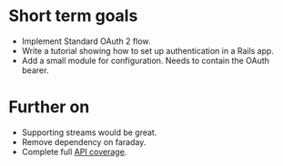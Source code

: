 # Short term goals

- Implement Standard OAuth 2 flow.
- Write a tutorial showing how to set up authentication in a Rails app.
- Add a small module for configuration. Needs to contain the OAuth bearer.

# Further on

- Supporting streams would be great.
- Remove dependency on faraday.
- Complete full [API coverage](api_coverage.md).

